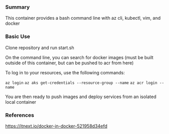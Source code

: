 ### Summary

This container provides a bash command line with az cli, kubectl, vim, and docker 

### Basic Use

Clone repository and run start.sh

On the command line, you can search for docker images (must be built outside of this container, but can be pushed to acr from here)

To log in to your resources, use the following commands:

```az login```
```az aks get-credentials --resource-group --name```
```az acr login --name```

You are then ready to push images and deploy services from an isolated local container

### References

https://itnext.io/docker-in-docker-521958d34efd
